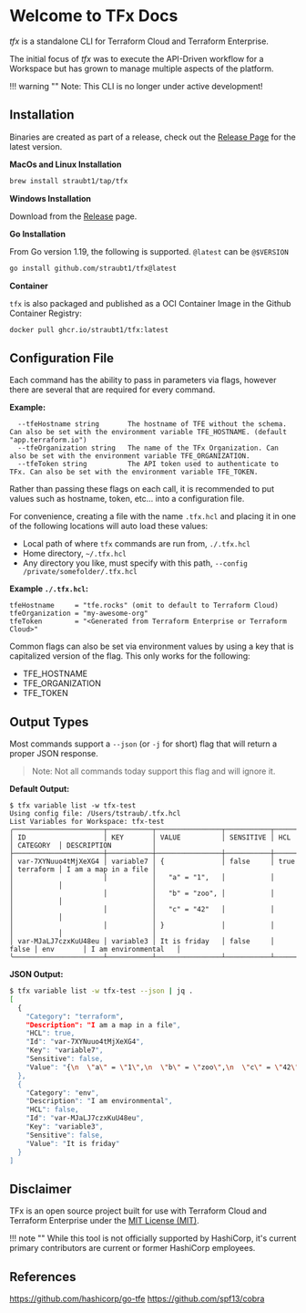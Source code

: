 # Welcome to TFx Docs

_tfx_ is a standalone CLI for Terraform Cloud and Terraform Enterprise.

The initial focus of _tfx_ was to execute the API-Driven workflow for a Workspace but has grown to manage multiple aspects of the platform.

!!! warning ""
    Note: This CLI is no longer under active development!

## Installation

Binaries are created as part of a release, check out the [Release Page](https://github.com/straubt1/tfx/releases) for the latest version.

**MacOs and Linux Installation**
```sh
brew install straubt1/tap/tfx
```

**Windows Installation**

Download from the [Release](https://github.com/straubt1/tfx/releases) page.

**Go Installation**

From Go version 1.19, the following is supported. `@latest` can be `@$VERSION`
```sh
go install github.com/straubt1/tfx@latest
```

**Container**

`tfx` is also packaged and published as a OCI Container Image in the Github Container Registry:
```sh
docker pull ghcr.io/straubt1/tfx:latest 
```

<!-- ### Commands

* [`tfx workspace`](commands/workspace.md) - Commands to work with Workspaces
* [`tfx registry`](commands/registry.md) - Commands to manage the Private Registry
* [`tfx gpg`](commands/gpg.md) - Commands to manage GPG Keys (for use with the Private Registry)
* [`tfx release`](commands/release.md) - Commands to view and download Releases -->

## Configuration File

Each command has the ability to pass in parameters via flags, however there are several that are required for every command.

**Example:**

```
  --tfeHostname string       The hostname of TFE without the schema. Can also be set with the environment variable TFE_HOSTNAME. (default "app.terraform.io")
  --tfeOrganization string   The name of the TFx Organization. Can also be set with the environment variable TFE_ORGANIZATION.
  --tfeToken string          The API token used to authenticate to TFx. Can also be set with the environment variable TFE_TOKEN.
```

Rather than passing these flags on each call, it is recommended to put values such as hostname, token, etc... into a configuration file.

For convenience, creating a file with the name `.tfx.hcl` and placing it in one of the following locations will auto load these values:

- Local path of where `tfx` commands are run from, `./.tfx.hcl`
- Home directory, `~/.tfx.hcl`
- Any directory you like, must specify with this path, `--config /private/somefolder/.tfx.hcl`

**Example `./.tfx.hcl`:**
```hcl
tfeHostname     = "tfe.rocks" (omit to default to Terraform Cloud)
tfeOrganization = "my-awesome-org"
tfeToken        = "<Generated from Terraform Enterprise or Terraform Cloud>"
```

Common flags can also be set via environment values by using a key that is capitalized version of the flag.
This only works for the following:

- TFE_HOSTNAME
- TFE_ORGANIZATION
- TFE_TOKEN

## Output Types

Most commands support a `--json` (or `-j` for short) flag that will return a proper JSON response.

> Note: Not all commands today support this flag and will ignore it.

**Default Output:**

```
$ tfx variable list -w tfx-test               
Using config file: /Users/tstraub/.tfx.hcl
List Variables for Workspace: tfx-test
╭──────────────────────┬───────────┬────────────────┬───────────┬───────┬───────────┬──────────────────────╮
│ ID                   │ KEY       │ VALUE          │ SENSITIVE │ HCL   │ CATEGORY  │ DESCRIPTION          │
├──────────────────────┼───────────┼────────────────┼───────────┼───────┼───────────┼──────────────────────┤
│ var-7XYNuuo4tMjXeXG4 │ variable7 │ {              │ false     │ true  │ terraform │ I am a map in a file │
│                      │           │   "a" = "1",   │           │       │           │                      │
│                      │           │   "b" = "zoo", │           │       │           │                      │
│                      │           │   "c" = "42"   │           │       │           │                      │
│                      │           │ }              │           │       │           │                      │
│ var-MJaLJ7czxKuU48eu │ variable3 │ It is friday   │ false     │ false │ env       │ I am environmental   │
╰──────────────────────┴───────────┴────────────────┴───────────┴───────┴───────────┴──────────────────────╯
```

**JSON Output:**

```sh
$ tfx variable list -w tfx-test --json | jq .
[
  {
    "Category": "terraform",
    "Description": "I am a map in a file",
    "HCL": true,
    "Id": "var-7XYNuuo4tMjXeXG4",
    "Key": "variable7",
    "Sensitive": false,
    "Value": "{\n  \"a\" = \"1\",\n  \"b\" = \"zoo\",\n  \"c\" = \"42\"\n}"
  },
  {
    "Category": "env",
    "Description": "I am environmental",
    "HCL": false,
    "Id": "var-MJaLJ7czxKuU48eu",
    "Key": "variable3",
    "Sensitive": false,
    "Value": "It is friday"
  }
]
```

## Disclaimer

TFx is an open source project built for use with Terraform Cloud and Terraform Enterprise under the [MIT License (MIT)](https://github.com/straubt1/tfx/blob/main/LICENSE).

!!! note ""
    While this tool is not officially supported by HashiCorp, it's current primary contributors are current or former HashiCorp employees.

## References

https://github.com/hashicorp/go-tfe
https://github.com/spf13/cobra
